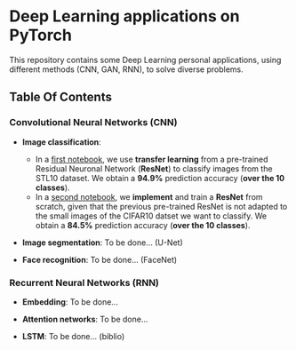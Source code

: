 # Deep Learning applications on PyTorch

This repository contains some Deep Learning personal applications, using different methods (CNN, GAN, RNN), to solve diverse problems.

## Table Of Contents

### Convolutional Neural Networks (CNN)

* **Image classification**: 
    * In a [first notebook](https://github.com/louischarlot/DeepLearning_Applications_PyTorch/blob/main/CNN/Image_classification_transfer.ipynb), we use **transfer learning** from a pre-trained Residual Neuronal Network (**ResNet**) to classify images from the STL10 dataset.
We obtain a **94.9%** prediction accuracy (**over the 10 classes**).
    * In a [second notebook](https://github.com/louischarlot/DeepLearning_Applications_PyTorch/blob/main/CNN/Image_classification_implemented.ipynb), we **implement** and train a **ResNet** from scratch, given that the previous pre-trained ResNet is not adapted to the small images of the CIFAR10 datset we want to classify. We obtain a **84.5%** prediction accuracy (**over the 10 classes**).


* **Image segmentation**: To be done... (U-Net)

* **Face recognition**: To be done... (FaceNet)


### Recurrent Neural Networks (RNN)

* **Embedding**: To be done...

* **Attention networks**: To be done...

* **LSTM**: To be done... (biblio)
